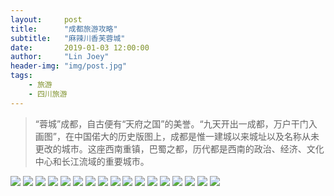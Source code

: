 ```yaml
---
layout:     post
title:      "成都旅游攻略"
subtitle:   "麻辣川香芙蓉城"
date:       2019-01-03 12:00:00
author:     "Lin Joey"
header-img: "img/post.jpg"
tags:
    - 旅游
    - 四川旅游
---
```

>“蓉城”成都，自古便有“天府之国”的美誉。“九天开出一成都，万户干门入画图”，在中国偌大的历史版图上，成都是惟一建城以来城址以及名称从未更改的城市。这座西南重镇，巴蜀之都，历代都是西南的政治、经济、文化中心和长江流域的重要城市。

![](https://linjoey-image.oss-cn-beijing.aliyuncs.com/我是驴友-成都攻略_页面_01.jpg)
![](https://linjoey-image.oss-cn-beijing.aliyuncs.com/我是驴友-成都攻略_页面_02.jpg)
![](https://linjoey-image.oss-cn-beijing.aliyuncs.com/我是驴友-成都攻略_页面_03.jpg)
![](https://linjoey-image.oss-cn-beijing.aliyuncs.com/我是驴友-成都攻略_页面_04.jpg)
![](https://linjoey-image.oss-cn-beijing.aliyuncs.com/我是驴友-成都攻略_页面_05.jpg)
![](https://linjoey-image.oss-cn-beijing.aliyuncs.com/我是驴友-成都攻略_页面_06.jpg)
![](https://linjoey-image.oss-cn-beijing.aliyuncs.com/我是驴友-成都攻略_页面_07.jpg)
![](https://linjoey-image.oss-cn-beijing.aliyuncs.com/我是驴友-成都攻略_页面_08.jpg)
![](https://linjoey-image.oss-cn-beijing.aliyuncs.com/我是驴友-成都攻略_页面_09.jpg)
![](https://linjoey-image.oss-cn-beijing.aliyuncs.com/我是驴友-成都攻略_页面_10.jpg)
![](https://linjoey-image.oss-cn-beijing.aliyuncs.com/我是驴友-成都攻略_页面_11.jpg)
![](https://linjoey-image.oss-cn-beijing.aliyuncs.com/我是驴友-成都攻略_页面_12.jpg)
![](https://linjoey-image.oss-cn-beijing.aliyuncs.com/我是驴友-成都攻略_页面_13.jpg)
![](https://linjoey-image.oss-cn-beijing.aliyuncs.com/我是驴友-成都攻略_页面_14.jpg)
![](https://linjoey-image.oss-cn-beijing.aliyuncs.com/我是驴友-成都攻略_页面_15.jpg)
![](https://linjoey-image.oss-cn-beijing.aliyuncs.com/我是驴友-成都攻略_页面_16.jpg)
![](https://linjoey-image.oss-cn-beijing.aliyuncs.com/我是驴友-成都攻略_页面_17.jpg)
